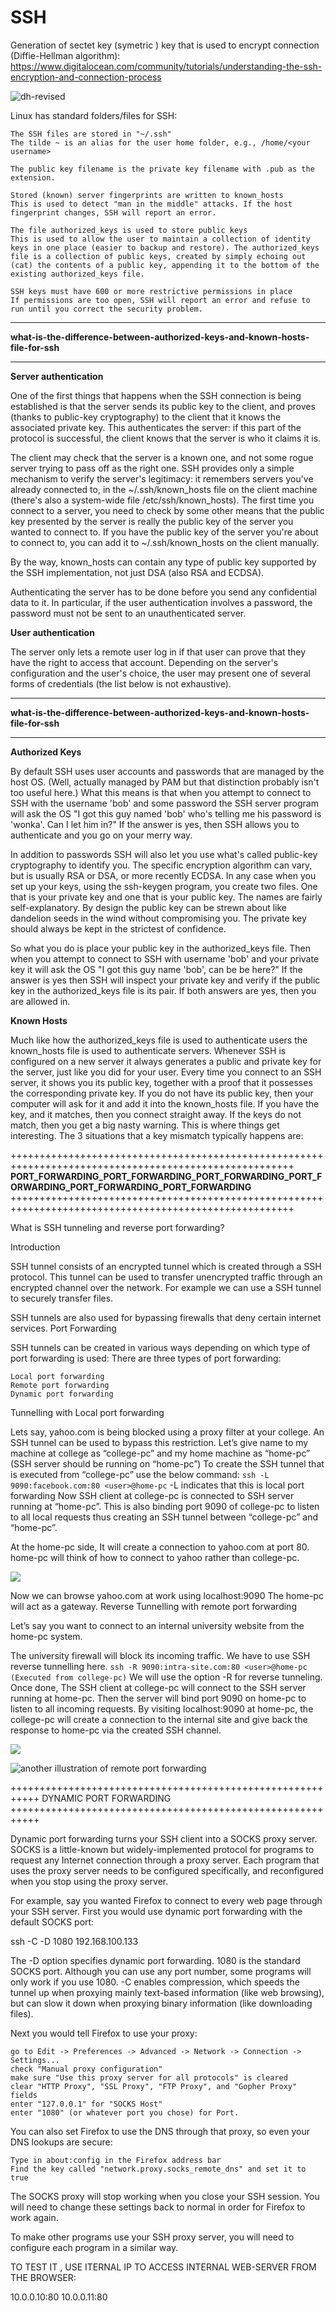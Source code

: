 # SSH

Generation of sectet key (symetric ) key that is used to encrypt connection (Diffie-Hellman algorithm):
https://www.digitalocean.com/community/tutorials/understanding-the-ssh-encryption-and-connection-process

![dh-revised](vx_images/372864814614990.png)

Linux has standard folders/files for SSH:

    The SSH files are stored in "~/.ssh"
    The tilde ~ is an alias for the user home folder, e.g., /home/<your username>

    The public key filename is the private key filename with .pub as the extension.

    Stored (known) server fingerprints are written to known_hosts
    This is used to detect "man in the middle" attacks. If the host fingerprint changes, SSH will report an error.

    The file authorized_keys is used to store public keys
    This is used to allow the user to maintain a collection of identity keys in one place (easier to backup and restore). The authorized_keys file is a collection of public keys, created by simply echoing out (cat) the contents of a public key, appending it to the bottom of the existing authorized_keys file.

    SSH keys must have 600 or more restrictive permissions in place
    If permissions are too open, SSH will report an error and refuse to run until you correct the security problem.


-------------------------------------------------------------------------------------------------------------------
**what-is-the-difference-between-authorized-keys-and-known-hosts-file-for-ssh**
__________________________________________________________________________________________

**Server authentication**

One of the first things that happens when the SSH connection is being established is that the server sends its public key to the client, 
and proves (thanks to public-key cryptography) to the client that it knows the associated private key. This authenticates the server: 
if this part of the protocol is successful, the client knows that the server is who it claims it is.

The client may check that the server is a known one, and not some rogue server trying to pass off as the right one. 
SSH provides only a simple mechanism to verify the server's legitimacy: it remembers servers you've already connected to, 
in the ~/.ssh/known_hosts file on the client machine (there's also a system-wide file /etc/ssh/known_hosts). 
The first time you connect to a server, you need to check by some other means that the public key presented by the server is really the public key of the server you wanted to connect to. 
If you have the public key of the server you're about to connect to, you can add it to ~/.ssh/known_hosts on the client manually.

By the way, known_hosts can contain any type of public key supported by the SSH implementation, not just DSA (also RSA and ECDSA).

Authenticating the server has to be done before you send any confidential data to it. In particular, if the user authentication involves a password, the password must not be sent to an unauthenticated server.

**User authentication**

The server only lets a remote user log in if that user can prove that they have the right to access that account.
 Depending on the server's configuration and the user's choice, the user may present one of several forms of credentials (the list below is not exhaustive).


-------------------------------------------------------------------------------------------------------------------
**what-is-the-difference-between-authorized-keys-and-known-hosts-file-for-ssh**
__________________________________________________________________________________________

**Authorized Keys**

By default SSH uses user accounts and passwords that are managed by the host OS. (Well, actually managed by PAM but that distinction probably isn't too useful here.) 
What this means is that when you attempt to connect to SSH with the username 'bob' and some password the SSH server program will ask the 
OS "I got this guy named 'bob' who's telling me his password is 'wonka'. Can I let him in?" If the answer is yes, then SSH allows you to authenticate and you go on your merry way.

In addition to passwords SSH will also let you use what's called public-key cryptography to identify you. The specific encryption algorithm can vary, but is usually RSA or DSA, 
or more recently ECDSA. In any case when you set up your keys, using the ssh-keygen program, you create two files. One that is your private key and one that is your public key.
 The names are fairly self-explanatory. By design the public key can be strewn about like dandelion seeds in the wind without compromising you. 
 The private key should always be kept in the strictest of confidence.

So what you do is place your public key in the authorized_keys file. Then when you attempt to connect to SSH with username 'bob' and your private key it will ask the 
OS "I got this guy name 'bob', can be be here?" If the answer is yes then SSH will inspect your private key and verify if the public key in the authorized_keys file is its pair. 
If both answers are yes, then you are allowed in.

**Known Hosts**

Much like how the authorized_keys file is used to authenticate users the known_hosts file is used to authenticate servers. Whenever SSH is configured on a new server it always 
generates a public and private key for the server, just like you did for your user. Every time you connect to an SSH server, it shows you its public key, together with a proof that it 
possesses the corresponding private key. If you do not have its public key, then your computer will ask for it and add it into the known_hosts file. If you have the key, and it matches, 
then you connect straight away. If the keys do not match, then you get a big nasty warning. This is where things get interesting. The 3 situations that a key mismatch typically happens are:

+++++++++++++++++++++++++++++++++++++++++++++++++++++++++++++++++++++++++++++++++++++++++++++++++++++++
**PORT_FORWARDING_PORT_FORWARDING_PORT_FORWARDING_PORT_FORWARDING_PORT_FORWARDING_PORT_FORWARDING**
+++++++++++++++++++++++++++++++++++++++++++++++++++++++++++++++++++++++++++++++++++++++++++++++++++++++

What is SSH tunneling and reverse port forwarding?

Introduction

SSH tunnel consists of an encrypted tunnel which is created through a SSH protocol. This tunnel can be used to transfer unencrypted traffic through an encrypted channel over the network. For example we can use a SSH tunnel to securely transfer files.

SSH tunnels are also used for bypassing firewalls that deny certain internet services.
Port Forwarding

SSH tunnels can be created in various ways depending on which type of port forwarding is used:
There are three types of port forwarding:

    Local port forwarding
    Remote port forwarding
    Dynamic port forwarding

Tunnelling with Local port forwarding

Lets say, yahoo.com is being blocked using a proxy filter at your college. An SSH tunnel can be used to bypass this restriction. Let’s give name to my machine at college as “college-pc” and my home machine as “home-pc” (SSH server should be running on “home-pc”)
To create the SSH tunnel that is executed from “college-pc” use the below command:
`ssh -L 9090:facebook.com:80 <user>@home-pc`
-L indicates that this is local port forwarding
Now SSH client at college-pc is connected to SSH server running at “home-pc”.
 This is also binding port 9090 of college-pc to listen to all local requests thus creating an SSH tunnel between “college-pc” and “home-pc”.
 
At the home-pc side, It will create a connection to yahoo.com at port 80. home-pc will think of how to connect to yahoo rather than college-pc.

![](vx_images/79432118259483.png)

Now we can browse yahoo.com at work using localhost:9090
The home-pc will act as a gateway.
Reverse Tunnelling with remote port forwarding

Let’s say you want to connect to an internal university website from the home-pc system.

The university firewall will block its incoming traffic. We have to use SSH reverse tunnelling here.
`ssh -R 9090:intra-site.com:80 <user>@home-pc (Executed from college-pc)`
We will use the option -R for reverse tunneling.
Once done, The SSH client at college-pc will connect to the SSH server running at home-pc. Then the server will bind port 9090 on home-pc to listen to all incoming requests.
By visiting localhost:9090 at home-pc, the college-pc will create a connection to the internal site and give back the response to home-pc via the created SSH channel.

![](vx_images/227932300817006.png)

![another illustration of remote port forwarding](vx_images/39455310606098.png)


+++++++++++++++++++++++++++++++++++++++++++++++++++++++++++
DYNAMIC PORT FORWARDING
+++++++++++++++++++++++++++++++++++++++++++++++++++++++++++

Dynamic port forwarding turns your SSH client into a SOCKS proxy server. 
SOCKS is a little-known but widely-implemented protocol for programs to request any Internet connection through a proxy server. 
Each program that uses the proxy server needs to be configured specifically, and reconfigured when you stop using the proxy server.

For example, say you wanted Firefox to connect to every web page through your SSH server. First you would use dynamic port forwarding with the default SOCKS port:

ssh -C -D 1080 192.168.100.133

The -D option specifies dynamic port forwarding. 1080 is the standard SOCKS port. Although you can use any port number, some programs will only work if you use 1080. 
-C enables compression, which speeds the tunnel up when proxying mainly text-based information (like web browsing), 
but can slow it down when proxying binary information (like downloading files).

Next you would tell Firefox to use your proxy:

    go to Edit -> Preferences -> Advanced -> Network -> Connection -> Settings...
    check "Manual proxy configuration"
    make sure "Use this proxy server for all protocols" is cleared
    clear "HTTP Proxy", "SSL Proxy", "FTP Proxy", and "Gopher Proxy" fields
    enter "127.0.0.1" for "SOCKS Host"
    enter "1080" (or whatever port you chose) for Port. 

You can also set Firefox to use the DNS through that proxy, so even your DNS lookups are secure:

    Type in about:config in the Firefox address bar
    Find the key called "network.proxy.socks_remote_dns" and set it to true 

The SOCKS proxy will stop working when you close your SSH session. You will need to change these settings back to normal in order for Firefox to work again.

To make other programs use your SSH proxy server, you will need to configure each program in a similar way.

TO TEST IT , USE ITERNAL IP TO ACCESS INTERNAL WEB-SERVER FROM THE BROWSER:

10.0.0.10:80
10.0.0.11:80